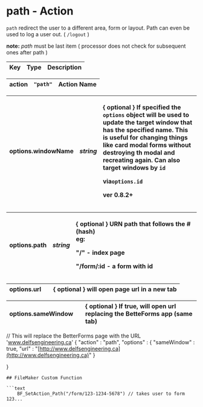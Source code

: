 # path - Action

`path` redirect the user to a different area, form or layout. Path can even be used to log a user out. \( `/logout` \)

**note:** _path_ must be last item \( processor does not check for subsequent ones after path \)

| Key | Type | Description |
| :--- | :--- | :--- |


| action | `"path"` | Action Name |
| :--- | :--- | :--- |


<table>
  <thead>
    <tr>
      <th style="text-align:left">options.windowName</th>
      <th style="text-align:left"> <em>string</em>
      </th>
      <th style="text-align:left">
        <p>{ optional } If specified the <code>options</code> object will be used to
          update the target window that has the specified name. This is useful for
          changing things like card modal forms without destroying th modal and recreating
          again. Can also target windows by <code>id</code>
        </p>
        <p>via<code>options.id</code>
        </p>
        <p>ver 0.8.2+</p>
      </th>
    </tr>
  </thead>
  <tbody></tbody>
</table>

<table>
  <thead>
    <tr>
      <th style="text-align:left">options.path</th>
      <th style="text-align:left"><em>string</em>
      </th>
      <th style="text-align:left">
        <p>{ optional } URN path that follows the # (hash)
          <br />eg:</p>
        <p>&quot;/&quot; - index page</p>
        <p>&quot;/form/:id - a form with id</p>
      </th>
    </tr>
  </thead>
  <tbody></tbody>
</table>

| options.url |  | { optional } will open page url in a new tab |
| :--- | :--- | :--- |


| options.sameWindow |  | { optional } If true, will open url replacing the BetteForms app \(same tab\) |
| :--- | :--- | :--- |


// This will replace the BetterForms page with the URL 'www.delfsengineering.ca' { "action" : "path", "options" : { "sameWindow" : true, "url" : "[http://www.delfsengineering.ca](http://www.delfsengineering.ca)" }

}

```text
## FileMaker Custom Function

```text
    BF_SetAction_Path("/form/123-1234-5678") // takes user to form 123...
```

